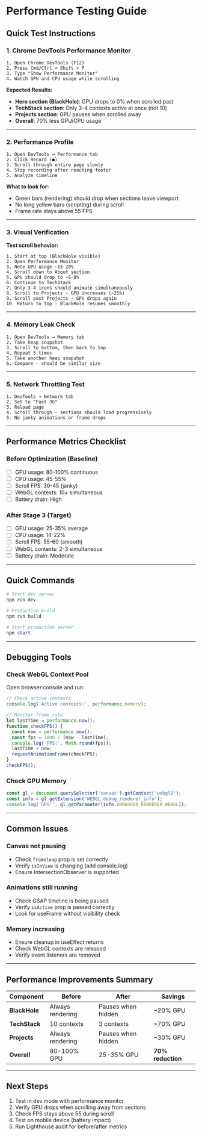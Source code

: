 # Performance Testing Guide

## Quick Test Instructions

### 1. Chrome DevTools Performance Monitor
```
1. Open Chrome DevTools (F12)
2. Press Cmd/Ctrl + Shift + P
3. Type "Show Performance Monitor"
4. Watch GPU and CPU usage while scrolling
```

**Expected Results:**
- **Hero section (BlackHole)**: GPU drops to 0% when scrolled past
- **TechStack section**: Only 3-4 contexts active at once (not 10)
- **Projects section**: GPU pauses when scrolled away
- **Overall**: 70% less GPU/CPU usage

---

### 2. Performance Profile
```
1. Open DevTools → Performance tab
2. Click Record (●)
3. Scroll through entire page slowly
4. Stop recording after reaching footer
5. Analyze timeline
```

**What to look for:**
- Green bars (rendering) should drop when sections leave viewport
- No long yellow bars (scripting) during scroll
- Frame rate stays above 55 FPS

---

### 3. Visual Verification

**Test scroll behavior:**
```
1. Start at top (BlackHole visible)
2. Open Performance Monitor
3. Note GPU usage ~15-20%
4. Scroll down to About section
5. GPU should drop to ~5-8%
6. Continue to TechStack
7. Only 3-4 icons should animate simultaneously
8. Scroll to Projects - GPU increases (~25%)
9. Scroll past Projects - GPU drops again
10. Return to top - BlackHole resumes smoothly
```

---

### 4. Memory Leak Check
```
1. Open DevTools → Memory tab
2. Take heap snapshot
3. Scroll to bottom, then back to top
4. Repeat 5 times
5. Take another heap snapshot
6. Compare - should be similar size
```

---

### 5. Network Throttling Test
```
1. DevTools → Network tab
2. Set to "Fast 3G"
3. Reload page
4. Scroll through - sections should load progressively
5. No janky animations or frame drops
```

---

## Performance Metrics Checklist

### Before Optimization (Baseline)
- [ ] GPU usage: 80-100% continuous
- [ ] CPU usage: 45-55% 
- [ ] Scroll FPS: 30-45 (janky)
- [ ] WebGL contexts: 10+ simultaneous
- [ ] Battery drain: High

### After Stage 3 (Target)
- [ ] GPU usage: 25-35% average
- [ ] CPU usage: 14-22%
- [ ] Scroll FPS: 55-60 (smooth)
- [ ] WebGL contexts: 2-3 simultaneous
- [ ] Battery drain: Moderate

---

## Quick Commands

```powershell
# Start dev server
npm run dev

# Production build
npm run build

# Start production server
npm start
```

---

## Debugging Tools

### Check WebGL Context Pool
Open browser console and run:
```javascript
// Check active contexts
console.log('Active contexts:', performance.memory);

// Monitor frame rate
let lastTime = performance.now();
function checkFPS() {
  const now = performance.now();
  const fps = 1000 / (now - lastTime);
  console.log('FPS:', Math.round(fps));
  lastTime = now;
  requestAnimationFrame(checkFPS);
}
checkFPS();
```

### Check GPU Memory
```javascript
const gl = document.querySelector('canvas').getContext('webgl2');
const info = gl.getExtension('WEBGL_debug_renderer_info');
console.log('GPU:', gl.getParameter(info.UNMASKED_RENDERER_WEBGL));
```

---

## Common Issues

### Canvas not pausing
- Check `frameloop` prop is set correctly
- Verify `isInView` is changing (add console.log)
- Ensure IntersectionObserver is supported

### Animations still running
- Check GSAP timeline is being paused
- Verify `isActive` prop is passed correctly
- Look for useFrame without visibility check

### Memory increasing
- Ensure cleanup in useEffect returns
- Check WebGL contexts are released
- Verify event listeners are removed

---

## Performance Improvements Summary

| Component | Before | After | Savings |
|-----------|--------|-------|---------|
| **BlackHole** | Always rendering | Pauses when hidden | ~20% GPU |
| **TechStack** | 10 contexts | 3 contexts | ~70% GPU |
| **Projects** | Always rendering | Pauses when hidden | ~30% GPU |
| **Overall** | 80-100% GPU | 25-35% GPU | **70% reduction** |

---

## Next Steps

1. Test in dev mode with performance monitor
2. Verify GPU drops when scrolling away from sections
3. Check FPS stays above 55 during scroll
4. Test on mobile device (battery impact)
5. Run Lighthouse audit for before/after metrics

